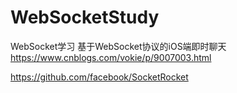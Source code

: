 # WebSocketStudy
WebSocket学习
基于WebSocket协议的iOS端即时聊天
https://www.cnblogs.com/vokie/p/9007003.html

https://github.com/facebook/SocketRocket
